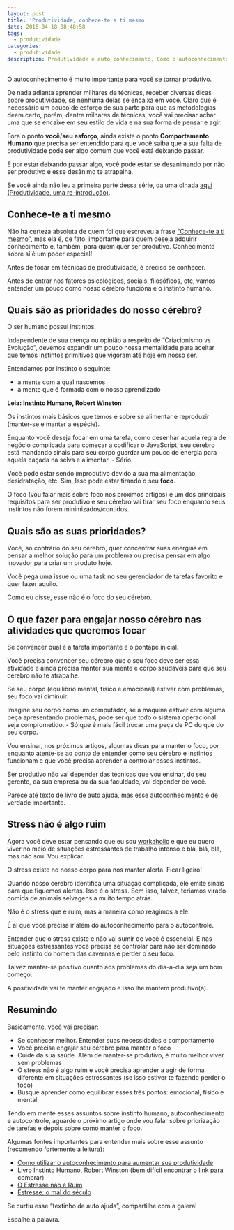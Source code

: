 ```yaml
---
layout: post
title: 'Produtividade, conhece-te a ti mesmo'
date: 2016-04-18 08:48:58
tags:
  - produtividade
categories:
  - produtividade
description: Produtividade e auto conhecimento. Como o autoconhecimento pode ajudar a ser produtivo.
---
```


O autoconhecimento é muito importante para você se tornar produtivo.

De nada adianta aprender milhares de técnicas, receber diversas dicas sobre produtividade, se nenhuma delas se encaixa em você. Claro que é necessário um pouco de esforço de sua parte para que as metodologias deem certo, porém, dentre milhares de técnicas, você vai precisar achar uma que se encaixe em seu estilo de vida e na sua forma de pensar e agir. <!--more-->

Fora o ponto **você**/**seu esforço**, ainda existe o ponto **Comportamento Humano** que precisa ser entendido para que você saiba que a sua falta de produtividade pode ser algo comum que você está deixando passar.

E por estar deixando passar algo, você pode estar se desanimando por não ser produtivo e esse desânimo te atrapalha.

Se você ainda não leu a primeira parte dessa série, da uma olhada [aqui (Produtividade, uma re-introdução)](/posts//produtividade-uma-re-introducao/).

## Conhece-te a ti mesmo

Não há certeza absoluta de quem foi que escreveu a frase ["Conhece-te a ti mesmo"](https://pt.wikipedia.org/wiki/Conhece-te_a_ti_mesmo), mas ela é, de fato, importante para quem deseja adquirir conhecimento e, também, para quem quer ser produtivo. Conhecimento sobre sí é um poder especial!

Antes de focar em técnicas de produtividade, é preciso se conhecer.

Antes de entrar nos fatores psicológicos, sociais, filosóficos, etc, vamos entender um pouco como nosso cérebro funciona e o instinto humano.

## Quais são as prioridades do nosso cérebro?

O ser humano possui instintos.

Independente de sua crença ou opinião a respeito de “Criacionismo vs Evolução”, devemos expandir um pouco nossa mentalidade para aceitar que temos instintos primitivos que vigoram até hoje em nosso ser.

Entendamos por instinto o seguinte:

- a mente com a qual nascemos
- a mente que é formada com o nosso aprendizado

**Leia: Instinto Humano, Robert Winston**

Os instintos mais básicos que temos é sobre se alimentar e reproduzir (manter-se e manter a espécie).

Enquanto você deseja focar em uma tarefa, como desenhar aquela regra de negócio complicada para começar a codificar o JavaScript, seu cérebro está mandando sinais para seu corpo guardar um pouco de energia para aquela caçada na selva e alimentar. - Sério.

Você pode estar sendo improdutivo devido a sua má alimentação, desidratação, etc. Sim, Isso pode estar tirando o seu **foco**.

O foco (vou falar mais sobre foco nos próximos artigos) é um dos principais requisitos para ser produtivo e seu cérebro vai tirar seu foco enquanto seus instintos não forem minimizados/contidos.

## Quais são as suas prioridades?

Você, ao contrário do seu cérebro, quer concentrar suas energias em pensar a melhor solução para um problema ou precisa pensar em algo inovador para criar um produto hoje.

Você pega uma issue ou uma task no seu gerenciador de tarefas favorito e quer fazer aquilo.

Como eu disse, esse não é o foco do seu cérebro.

## O que fazer para engajar nosso cérebro nas atividades que queremos focar

Se convencer qual é a tarefa importante é o pontapé inicial.

Você precisa convencer seu cérebro que o seu foco deve ser essa atividade e ainda precisa manter sua mente e corpo saudáveis para que seu cérebro não te atrapalhe.

Se seu corpo (equilibrio mental, físico e emocional) estiver com problemas, seu foco vai diminuir.

Imagine seu corpo como um computador, se a máquina estiver com alguma peça apresentando problemas, pode ser que todo o sistema operacional seja comprometido. - Só que é mais fácil trocar uma peça de PC do que do seu corpo.

Vou ensinar, nos próximos artigos, algumas dicas para manter o foco, por enquanto atente-se ao ponto de entender como seu cérebro e instintos funcionam e que você precisa aprender a controlar esses instintos.

Ser produtivo não vai depender das técnicas que vou ensinar, do seu gerente, da sua empresa ou da sua faculdade, vai depender de você.

Parece até texto de livro de auto ajuda, mas esse autoconhecimento é de verdade importante.

## Stress não é algo ruim

Agora você deve estar pensando que eu sou [workaholic](https://pt.wikipedia.org/wiki/Trabalhador_compulsivo) e que eu quero viver no meio de situações estressantes de trabalho intenso e blá, blá, blá, mas não sou. Vou explicar.

O stress existe no nosso corpo para nos manter alerta. Ficar ligeiro!

Quando nosso cérebro identifica uma situação complicada, ele emite sinais para que fiquemos alertas. Isso é o stress. Sem isso, talvez, teriamos virado comida de animais selvagens a muito tempo atrás.

Não é o stress que é ruim, mas a maneira como reagimos a ele.

É ai que você precisa ir além do autoconhecimento para o autocontrole.

Entender que o stress existe e não vai sumir de você é essencial. E nas situações estressantes você precisa se controlar para não ser dominado pelo instinto do homem das cavernas e perder o seu foco.

Talvez manter-se positivo quanto aos problemas do dia-a-dia seja um bom começo.

A positividade vai te manter engajado e isso lhe mantem produtivo(a).

## Resumindo

Basicamente, você vai precisar:

- Se conhecer melhor. Entender suas necessidades e comportamento
- Você precisa engajar seu cérebro para manter o foco
- Cuide da sua saúde. Além de manter-se produtivo, é muito melhor viver sem problemas
- O stress não é algo ruim e você precisa aprender a agir de forma diferente em situações estressantes (se isso estiver te fazendo perder o foco)
- Busque aprender como equilibrar esses três pontos: emocional, físico e mental

Tendo em mente esses assuntos sobre instinto humano, autoconhecimento e autocontrole, aguarde o próximo artigo onde vou falar sobre priorização de tarefas e depois sobre como manter o foco.

Algumas fontes importantes para entender mais sobre esse assunto (recomendo fortemente a leitura):

- [Como utilizar o autoconhecimento para aumentar sua produtividade](https://shipit.resultadosdigitais.com.br/blog/como-utilizar-autoconhecimento-para-aumentar-sua-produtividade/)
- Livro Instinto Humano, Robert Winston (bem difícil encontrar o link para comprar)
- [O Estresse não é Ruim](https://www.methodus.com.br/artigo/186/o-estresse-nao-e-ruim.html)
- [Estresse: o mal do século](https://psiquecienciaevida.uol.com.br/ESPS/Edicoes/63/artigo211972-1.asp)

Se curtiu esse “textinho de auto ajuda”, compartilhe com a galera!

Espalhe a palavra.
